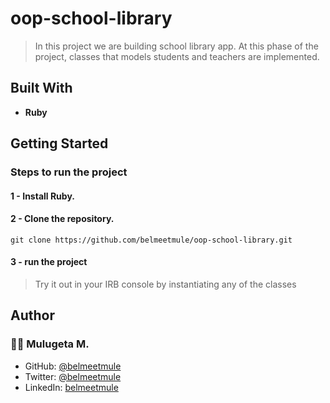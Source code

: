 # oop-school-library
> In this project we are building school library app. At this phase of the project, classes that models students and teachers are implemented. 

## Built With

- **Ruby**

## Getting Started

### Steps to run the project

#### 1 - Install Ruby.

#### 2 - Clone the repository.
```
git clone https://github.com/belmeetmule/oop-school-library.git
```

#### 3 - run the project
> Try it out in your IRB console by instantiating any of the classes

## Author
### 👨‍💻 Mulugeta M.

- GitHub: [@belmeetmule](https://github.com/belmeetmule)
- Twitter: [@belmeetmule](https://twitter.com/belmeetmule)
- LinkedIn: [belmeetmule](https://linkedin.com/in/belmeetmule)